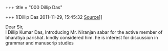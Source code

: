 +++
title = "000 Dillip Das"

+++
[[Dillip Das	2011-11-29, 15:45:32 [Source](https://groups.google.com/g/bvparishat/c/92IYyNc4KDA)]]



Dear Sir,  
 I Dillip Kumar Das, Introducing Mr. Niranjan sabar for the active member of bharatiya parishat. kindly considered him. he is interest for discussion in grammar and manuscrip studies  

